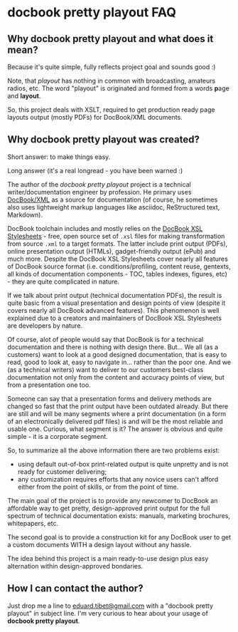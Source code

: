 # docbook pretty playout FAQ

## Why docbook pretty playout and what does it mean?

Because it's quite simple, fully reflects project goal and sounds good :)

Note, that _playout_ has nothing in common with broadcasting, amateurs radios, etc. The word "playout" is originated and formed from a words **p**age and **layout**.

So, this project deals with XSLT, required to get production ready page layouts output (mostly PDFs) for DocBook/XML documents.

## Why docbook pretty playout was created?

Short answer: to make things easy.

Long answer (it's a real longread - you have been warned :)

The author of the _docbook pretty playout_ project is a technical writer/documentation engineer by profession. He primary uses [DocBook/XML](https://docbook.org/) as a source for documentation (of course, he sometimes also uses lightweight markup languages like asciidoc, ReStructured text, Markdown).

DocBook toolchain includes and mostly relies on the [DocBook XSL Stylesheets](https://github.com/docbook/xslt10-stylesheets/) - free, open source set of `.xsl` files for making transformation from source `.xml` to a target formats. The latter include print output (PDFs), online presentation output (HTMLs), gadget-friendly output (ePub) and much more. Despite the DocBook XSL Stylesheets cover nearly all features of DocBook source format (i.e. conditions/profiling, content reuse, gentexts, all kinds of documentation components - TOC, tables indexes, figures, etc) - they are quite complicated in nature.

If we talk about print output (technical documentation PDFs), the result is quite basic from a visual presentation and design points of view (despite it covers nearly all DocBook advanced features). This phenomenon is well explained due to a creators and maintainers of DocBook XSL Stylesheets are developers by nature.

Of course, alot of people would say that DocBook is for a technical documentation and there is nothing with design there. But... We all (as a customers) want to look at a good designed documentation, that is easy to read, good to look at, easy to navigate in... rather than the poor one. And we (as a technical writers) want to deliver to our customers best-class documentation not only from the content and accuracy points of view, but from a presentation one too.

Someone can say that a presentation forms and delivery methods are changed so fast that the print output have been outdated already. But there are still and will be many segments where a print documentation (in a form of an electronically delivered pdf files) is and will be the most reliable and usable one. Curious, what segment is it? The answer is obvious and quite simple - it is a corporate segment.

So, to summarize all the above information there are two problems exist:
- using default out-of-box print-related output is quite unpretty and is not ready for customer delivering;
- any customization requires efforts that any novice users can't afford either from the point of skills, or from the point of time.

The main goal of the project is to provide any newcomer to DocBook an affordable way to get pretty, design-approved print output for the full spectrum of technical documentation exists: manuals, marketing brochures, whitepapers, etc.

The second goal is to provide a construction kit for any DocBook user to get a custom documents WITH a design layout without any hassle.

The idea behind this project is a main ready-to-use design plus easy alternation within design-approved bondaries.

## How I can contact the author?

Just drop me a line to eduard.tibet@gmail.com with a "docbook pretty playout" in subject line. I'm very curious to hear about your usage of **docbook pretty playout**.

